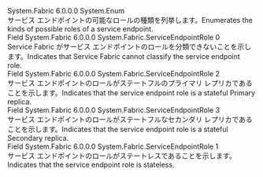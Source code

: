 <Type Name="ServiceEndpointRole" FullName="System.Fabric.ServiceEndpointRole">
  <TypeSignature Language="C#" Value="public enum ServiceEndpointRole" />
  <TypeSignature Language="ILAsm" Value=".class public auto ansi sealed ServiceEndpointRole extends System.Enum" />
  <TypeSignature Language="DocId" Value="T:System.Fabric.ServiceEndpointRole" />
  <TypeSignature Language="VB.NET" Value="Public Enum ServiceEndpointRole" />
  <TypeSignature Language="F#" Value="type ServiceEndpointRole = " />
  <AssemblyInfo>
    <AssemblyName>System.Fabric</AssemblyName>
    <AssemblyVersion>6.0.0.0</AssemblyVersion>
  </AssemblyInfo>
  <Base>
    <BaseTypeName>System.Enum</BaseTypeName>
  </Base>
  <Docs>
    <summary>
      <para><span data-ttu-id="8d387-101">サービス エンドポイントの可能なロールの種類を列挙します。</span><span class="sxs-lookup"><span data-stu-id="8d387-101">Enumerates the kinds of possible roles of a service endpoint.</span></span> </para>
    </summary>
    <remarks>
      <para />
    </remarks>
  </Docs>
  <Members>
    <Member MemberName="Invalid">
      <MemberSignature Language="C#" Value="Invalid" />
      <MemberSignature Language="ILAsm" Value=".field public static literal valuetype System.Fabric.ServiceEndpointRole Invalid = int32(0)" />
      <MemberSignature Language="DocId" Value="F:System.Fabric.ServiceEndpointRole.Invalid" />
      <MemberSignature Language="VB.NET" Value="Invalid" />
      <MemberSignature Language="F#" Value="Invalid = 0" Usage="System.Fabric.ServiceEndpointRole.Invalid" />
      <MemberType>Field</MemberType>
      <AssemblyInfo>
        <AssemblyName>System.Fabric</AssemblyName>
        <AssemblyVersion>6.0.0.0</AssemblyVersion>
      </AssemblyInfo>
      <ReturnValue>
        <ReturnType>System.Fabric.ServiceEndpointRole</ReturnType>
      </ReturnValue>
      <MemberValue>0</MemberValue>
      <Docs>
        <summary>
          <para><span data-ttu-id="8d387-102">Service Fabric がサービス エンドポイントのロールを分類できないことを示します。</span><span class="sxs-lookup"><span data-stu-id="8d387-102">Indicates that Service Fabric cannot classify the service endpoint role.</span></span> </para>
        </summary>
      </Docs>
    </Member>
    <Member MemberName="StatefulPrimary">
      <MemberSignature Language="C#" Value="StatefulPrimary" />
      <MemberSignature Language="ILAsm" Value=".field public static literal valuetype System.Fabric.ServiceEndpointRole StatefulPrimary = int32(2)" />
      <MemberSignature Language="DocId" Value="F:System.Fabric.ServiceEndpointRole.StatefulPrimary" />
      <MemberSignature Language="VB.NET" Value="StatefulPrimary" />
      <MemberSignature Language="F#" Value="StatefulPrimary = 2" Usage="System.Fabric.ServiceEndpointRole.StatefulPrimary" />
      <MemberType>Field</MemberType>
      <AssemblyInfo>
        <AssemblyName>System.Fabric</AssemblyName>
        <AssemblyVersion>6.0.0.0</AssemblyVersion>
      </AssemblyInfo>
      <ReturnValue>
        <ReturnType>System.Fabric.ServiceEndpointRole</ReturnType>
      </ReturnValue>
      <MemberValue>2</MemberValue>
      <Docs>
        <summary>
          <para><span data-ttu-id="8d387-103">サービス エンドポイントのロールがステートフルのプライマリ レプリカであることを示します。</span><span class="sxs-lookup"><span data-stu-id="8d387-103">Indicates that the service endpoint role is a stateful Primary replica.</span></span> </para>
        </summary>
        <remarks>
          <para />
        </remarks>
      </Docs>
    </Member>
    <Member MemberName="StatefulSecondary">
      <MemberSignature Language="C#" Value="StatefulSecondary" />
      <MemberSignature Language="ILAsm" Value=".field public static literal valuetype System.Fabric.ServiceEndpointRole StatefulSecondary = int32(3)" />
      <MemberSignature Language="DocId" Value="F:System.Fabric.ServiceEndpointRole.StatefulSecondary" />
      <MemberSignature Language="VB.NET" Value="StatefulSecondary" />
      <MemberSignature Language="F#" Value="StatefulSecondary = 3" Usage="System.Fabric.ServiceEndpointRole.StatefulSecondary" />
      <MemberType>Field</MemberType>
      <AssemblyInfo>
        <AssemblyName>System.Fabric</AssemblyName>
        <AssemblyVersion>6.0.0.0</AssemblyVersion>
      </AssemblyInfo>
      <ReturnValue>
        <ReturnType>System.Fabric.ServiceEndpointRole</ReturnType>
      </ReturnValue>
      <MemberValue>3</MemberValue>
      <Docs>
        <summary>
          <para><span data-ttu-id="8d387-104">サービス エンドポイントのロールがステートフルなセカンダリ レプリカであることを示します。</span><span class="sxs-lookup"><span data-stu-id="8d387-104">Indicates that the service endpoint role is a stateful Secondary replica.</span></span> </para>
        </summary>
        <remarks>
          <para />
        </remarks>
      </Docs>
    </Member>
    <Member MemberName="Stateless">
      <MemberSignature Language="C#" Value="Stateless" />
      <MemberSignature Language="ILAsm" Value=".field public static literal valuetype System.Fabric.ServiceEndpointRole Stateless = int32(1)" />
      <MemberSignature Language="DocId" Value="F:System.Fabric.ServiceEndpointRole.Stateless" />
      <MemberSignature Language="VB.NET" Value="Stateless" />
      <MemberSignature Language="F#" Value="Stateless = 1" Usage="System.Fabric.ServiceEndpointRole.Stateless" />
      <MemberType>Field</MemberType>
      <AssemblyInfo>
        <AssemblyName>System.Fabric</AssemblyName>
        <AssemblyVersion>6.0.0.0</AssemblyVersion>
      </AssemblyInfo>
      <ReturnValue>
        <ReturnType>System.Fabric.ServiceEndpointRole</ReturnType>
      </ReturnValue>
      <MemberValue>1</MemberValue>
      <Docs>
        <summary>
          <para><span data-ttu-id="8d387-105">サービス エンドポイントのロールがステートレスであることを示します。</span><span class="sxs-lookup"><span data-stu-id="8d387-105">Indicates that the service endpoint role is stateless.</span></span> </para>
        </summary>
        <remarks>
          <para />
        </remarks>
      </Docs>
    </Member>
  </Members>
</Type>